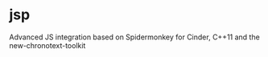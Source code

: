 # jsp
Advanced JS integration based on Spidermonkey for Cinder, C++11 and the new-chronotext-toolkit
